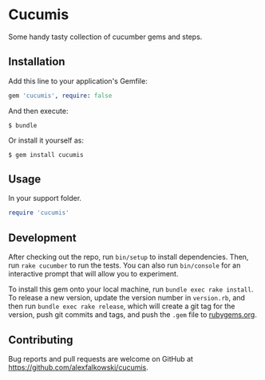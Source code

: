# Cucumis

Some handy tasty collection of cucumber gems and steps.

## Installation

Add this line to your application's Gemfile:

```ruby
gem 'cucumis', require: false
```

And then execute:

    $ bundle

Or install it yourself as:

    $ gem install cucumis

## Usage

In your support folder.

```ruby
require 'cucumis'
```

## Development

After checking out the repo, run `bin/setup` to install dependencies. Then, run `rake cucumber` to run the tests. You can also run `bin/console` for an interactive prompt that will allow you to experiment.

To install this gem onto your local machine, run `bundle exec rake install`. To release a new version, update the version number in `version.rb`, and then run `bundle exec rake release`, which will create a git tag for the version, push git commits and tags, and push the `.gem` file to [rubygems.org](https://rubygems.org).

## Contributing

Bug reports and pull requests are welcome on GitHub at https://github.com/alexfalkowski/cucumis.


